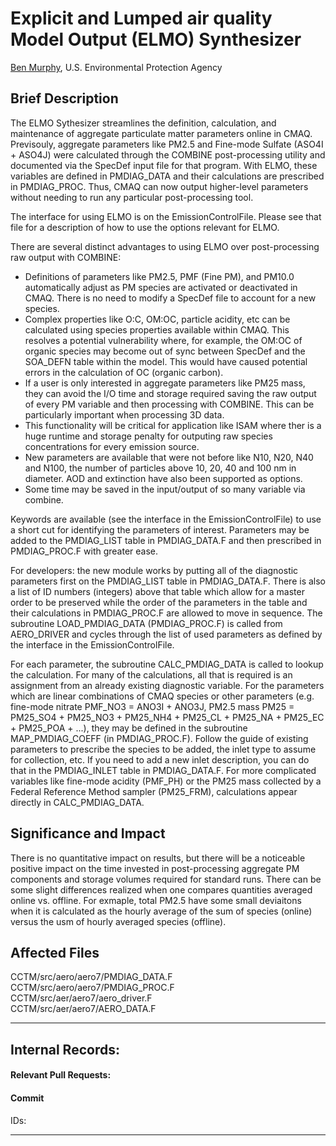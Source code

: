 # Explicit and Lumped air quality Model Output (ELMO) Synthesizer
[Ben Murphy](mailto:murphy.ben@epa.gov), U.S. Environmental Protection Agency

## Brief Description
The ELMO Sythesizer streamlines the definition, calculation, and maintenance of aggregate particulate matter parameters online in CMAQ. Previsouly, aggregate parameters like PM2.5 and Fine-mode Sulfate (ASO4I + ASO4J) were calculated through the COMBINE post-processing utility and documented via the SpecDef input file for that program. With ELMO, these variables are defined in PMDIAG_DATA and their calculations are prescribed in PMDIAG_PROC. Thus, CMAQ can now output higher-level parameters without needing to run any particular post-processing tool.  

The interface for using ELMO is on the EmissionControlFile. Please see that file for a description of how to use the options relevant for ELMO.  

There are several distinct advantages to using ELMO over post-processing raw output with COMBINE:  
  - Definitions of parameters like PM2.5, PMF (Fine PM), and PM10.0 automatically adjust as PM species are activated or deactivated in CMAQ. There is no need to modify a SpecDef file to account for a new species.  
  - Complex properties like O:C, OM:OC, particle acidity, etc can be calculated using species properties available within CMAQ. This resolves a potential vulnerability where, for example, the OM:OC of organic species may become out of sync between SpecDef and the SOA_DEFN table within the model. This would have caused potential errors in the calculation of OC (organic carbon).  
  - If a user is only interested in aggregate parameters like PM25 mass, they can avoid the I/O time and storage required saving the raw output of every PM variable and then processing with COMBINE. This can be particularly important when processing 3D data.  
  - This functionality will be critical for application like ISAM where ther is a huge runtime and storage penalty for outputing raw species concentrations for every emission source.  
  - New parameters are available that were not before like N10, N20, N40 and N100, the number of particles above 10, 20, 40 and 100 nm in diameter. AOD and extinction have also been supported as options.  
  - Some time may be saved in the input/output of so many variable via combine.  

Keywords are available (see the interface in the EmissionControlFile) to use a short cut for identifying the parameters of interest. Parameters may be added to the PMDIAG_LIST table in PMDIAG_DATA.F and then prescribed in PMDIAG_PROC.F with greater ease. 

For developers: the new module works by putting all of the diagnostic parameters first on the PMDIAG_LIST table in PMDIAG_DATA.F. There is also a list of ID numbers (integers) above that table which allow for a master order to be preserved while the order of the parameters in the table and their calculations in PMDIAG_PROC.F are allowed to move in sequence. The subroutine LOAD_PMDIAG_DATA (PMDIAG_PROC.F) is called from AERO_DRIVER and cycles through the list of used parameters as defined by the interface in the EmissionControlFile.  

For each parameter, the subroutine CALC_PMDIAG_DATA is called to lookup the calculation. For many of the calculations, all that is required is an assignment from an already existing diagnostic variable. For the parameters which are linear combinations of CMAQ species or other parameters (e.g. fine-mode nitrate PMF_NO3 = ANO3I + ANO3J, PM2.5 mass PM25 = PM25_SO4 + PM25_NO3 + PM25_NH4 + PM25_CL + PM25_NA + PM25_EC + PM25_POA + ...), they may be defined in the subroutine MAP_PMDIAG_COEFF (in PMDIAG_PROC.F). Follow the guide of existing parameters to prescribe the species to be added, the inlet type to assume for collection, etc. If you need to add a new inlet description, you can do that in the PMDIAG_INLET table in PMDIAG_DATA.F. For more complicated variables like fine-mode acidity (PMF_PH) or the PM25 mass collected by a Federal Reference Method sampler (PM25_FRM), calculations appear directly in CALC_PMDIAG_DATA.

## Significance and Impact  
There is no quantitative impact on results, but there will be a noticeable positive impact on the time invested in post-processing aggregate PM components and storage volumes required for standard runs. There can be some slight differences realized when one compares quantities averaged online vs. offline. For exmaple, total PM2.5 have some small deviaitons when it is calculated as the hourly average of the sum of species (online) versus the usm of hourly averaged species (offline).  

## Affected Files
CCTM/src/aero/aero7/PMDIAG_DATA.F  
CCTM/src/aero/aero7/PMDIAG_PROC.F  
CCTM/src/aer/aero7/aero_driver.F  
CCTM/src/aer/aero7/AERO_DATA.F  

-----
## Internal Records:
#### Relevant Pull Requests:

#### Commit 
IDs:                        

-----
